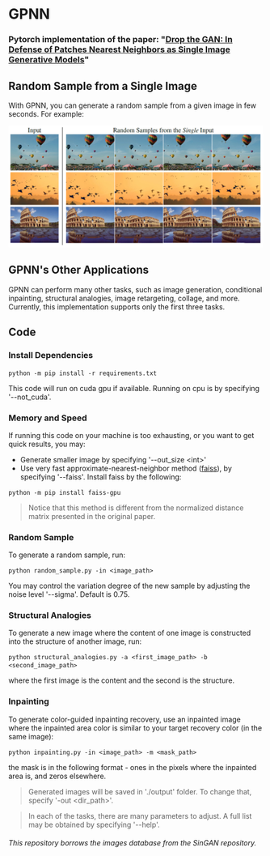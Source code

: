 # GPNN

### Pytorch implementation of the paper: "[Drop the GAN: In Defense of Patches Nearest Neighbors as Single Image Generative Models](https://arxiv.org/pdf/2103.15545v1.pdf)"

## Random Sample from a Single Image
With GPNN, you can generate a random sample from a given image in few seconds. For example:

![](imgs/samples.png)

## GPNN's Other Applications
GPNN can perform many other tasks, such as image generation, conditional inpainting, structural analogies, image retargeting, collage, and more. Currently, this implementation supports only the first three tasks. 
  
 
## Code
### Install Dependencies
```
python -m pip install -r requirements.txt
```
This code will run on cuda gpu if available.
Running on cpu is by specifying '--not_cuda'.

### Memory and Speed
If running this code on your machine is too exhausting, or you want to get quick results, you may:
- Generate smaller image by specifying '--out_size \<int\>'
- Use very fast approximate-nearest-neighbor method ([faiss](https://github.com/facebookresearch/faiss/blob/master/INSTALL.md)), by specifying '--faiss'. Install faiss by the following:
```
python -m pip install faiss-gpu
```
> Notice that this method is different from the normalized distance matrix presented in the original paper.

###  Random Sample
To generate a random sample, run: 
```
python random_sample.py -in <image_path>
```
You may control the variation degree of the new sample by adjusting the noise level '--sigma'. Default is 0.75.

###  Structural Analogies
To generate a new image where the content of one image is constructed into the structure of another image, run:
```
python structural_analogies.py -a <first_image_path> -b <second_image_path>
```
where the first image is the content and the second is the structure.

### Inpainting
To generate color-guided inpainting recovery, use an inpainted image where the inpainted area color is similar to your target recovery color (in the same image):
```
python inpainting.py -in <image_path> -m <mask_path>
```
the mask is in the following format - ones in the pixels where the inpainted area is, and zeros elsewhere. 


> Generated images will be saved in './output' folder. To change that, specify '-out <dir_path>'.

> In each of the tasks, there are many parameters to adjust. A full list may be obtained by specifying '--help'. 


###### This repository borrows the images database from the SinGAN repository.